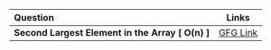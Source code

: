 | Question                                         |                                    Links                                     |
| :----------------------------------------------- | :--------------------------------------------------------------------------: |
| **Second Largest Element in the Array [ O(n) ]** | [GFG Link](https://practice.geeksforgeeks.org/problems/second-largest3735/1) |

